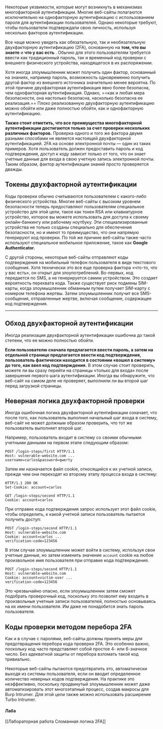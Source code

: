 Некоторые уязвимости, которые могут возникнуть в механизмах многофакторной аутентификации. Многие веб-сайты полагаются исключительно на однофакторную аутентификацию с использованием пароля для аутентификации пользователей. Однако некоторые требуют, чтобы пользователи подтверждали свою личность, используя несколько факторов аутентификации.

Все чаще можно увидеть как обязательную, так и необязательную двухфакторную аутентификацию (2FA), основанную на **том, что вы знаете** и **что у вас есть** . Обычно для этого пользователям требуется ввести как традиционный пароль, так и временный код проверки с внешнего физического устройства, находящегося в их распоряжении.

Хотя иногда злоумышленник может получить один фактор, основанный на знаниях, например пароль, возможность одновременно получить другой фактор из внешнего источника значительно менее вероятна. По этой причине двухфакторная аутентификация явно более безопасна, чем однофакторная аутентификация. Однако, ==как и любая мера безопасности, она настолько безопасна, насколько безопасна ее реализация.== Плохо реализованную двухфакторную аутентификацию можно обойти или даже полностью обойти, как и однофакторную аутентификацию.

**Также стоит отметить, что все преимущества многофакторной аутентификации достигаются только за счет проверки нескольких различных факторов.** Проверка одного и того же фактора двумя разными способами не является настоящей двухфакторной аутентификацией. 
	2FA на основе электронной почты — один из таких примеров. Хотя пользователь должен предоставить пароль и код подтверждения, доступ к коду зависит только от того, что он знает учетные данные для входа в свою учетную запись электронной почты. Таким образом, фактор аутентификации знаний просто проверяется дважды.

## Токены двухфакторной аутентификации

Коды проверки обычно считываются пользователем с какого-либо физического устройства. Многие веб-сайты с высоким уровнем безопасности теперь предоставляют пользователям специальное устройство для этой цели, такое как токен RSA или клавиатурное устройство, которое вы можете использовать для доступа к своему онлайн-банкингу или рабочему ноутбуку. Эти специализированные устройства не только созданы специально для обеспечения безопасности, но и имеют то преимущество, что они напрямую генерируют код проверки. По той же причине веб-сайты также часто используют специальное мобильное приложение, такое как **Google Authenticator.**

С другой стороны, некоторые веб-сайты отправляют коды подтверждения на мобильный телефон пользователя в виде текстового сообщения. Хотя технически это все еще проверка фактора «что-то, что у вас есть», он открыт для злоупотреблений. 
	Во-первых, код передается по SMS, а не генерируется самим устройством. Это создает вероятность перехвата кода. Также существует риск подмены SIM-карты, когда злоумышленник обманным путем получает SIM-карту с номером телефона жертвы. Затем злоумышленник получит все SMS-сообщения, отправленные жертве, включая сообщение, содержащее код подтверждения.

----
## Обход двухфакторной аутентификации

Иногда реализация двухфакторной аутентификации ошибочна до такой степени, что ее можно полностью обойти.

**Если пользователю сначала предлагается ввести пароль, а затем на отдельной странице предлагается ввести код подтверждения, пользователь фактически находится в состоянии «вошел в систему» ​​до того, как ввел код подтверждения.** В этом случае стоит проверить, можете ли вы сразу перейти на страницы «только для входа» после завершения первого шага аутентификации. Иногда вы обнаружите, что веб-сайт на самом деле не проверяет, выполнили ли вы второй шаг перед загрузкой страницы.

## Неверная логика двухфакторной проверки

Иногда ошибочная логика двухфакторной аутентификации означает, что после того, как пользователь выполнил начальный шаг входа в систему, веб-сайт не может должным образом проверить, что тот же пользователь выполняет второй шаг.

Например, пользователь входит в систему со своими обычными учетными данными на первом этапе следующим образом:
```
POST /login-steps/first HTTP/1.1 
Host: vulnerable-website.com ... 
username=carlos&password=qwerty
```

Затем им назначается файл cookie, относящийся к их учетной записи, прежде чем они переходят ко второму этапу процесса входа в систему:
```
HTTP/1.1 200 OK 
Set-Cookie: account=carlos 

GET /login-steps/second HTTP/1.1 
Cookie: account=carlos
```

При отправке кода подтверждения запрос использует этот файл cookie, чтобы определить, к какой учетной записи пользователь пытается получить доступ:
```
POST /login-steps/second HTTP/1.1 
Host: vulnerable-website.com 
Cookie: account=carlos ... 
verification-code=123456
```
В этом случае злоумышленник может войти в систему, используя свои учетные данные, но затем изменить значение `account` cookie на любое произвольное имя пользователя при отправке кода подтверждения.
```
POST /login-steps/second HTTP/1.1 
Host: vulnerable-website.com 
Cookie: account=victim-user ... 
verification-code=123456
```

Это чрезвычайно опасно, если злоумышленник затем сможет подобрать проверочный код, поскольку это позволит ему входить в произвольные учетные записи пользователей, полностью основываясь на их имени пользователя. Им даже не понадобится знать пароль пользователя.

## Коды проверки методом перебора 2FA

Как и в случае с паролями, веб-сайты должны принять меры для предотвращения перебора кода проверки 2FA. Это особенно важно, поскольку код часто представляет собой простое 4- или 6-значное число. Без адекватной защиты от перебора взломать такой код тривиально.

Некоторые веб-сайты пытаются предотвратить это, автоматически выходя из системы пользователя, если он вводит определенное количество неверных кодов подтверждения. На практике это неэффективно, поскольку продвинутый злоумышленник может даже автоматизировать этот многоэтапный процесс, создав макросы для Burp Intrumer. Для этой цели также можно использовать расширение Turbo Intrumer.

#### Лаба
[[Лабораторная работа Сломанная логика 2FA]]
